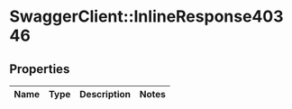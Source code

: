 # SwaggerClient::InlineResponse40346

## Properties
Name | Type | Description | Notes
------------ | ------------- | ------------- | -------------

